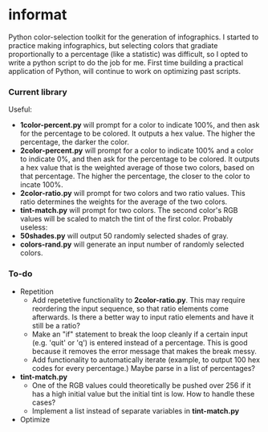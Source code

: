 informat
========

Python color-selection toolkit for the generation of infographics.
I started to practice making infographics, but selecting colors that gradiate proportionally to a percentage (like a statistic) was difficult, so I opted to write a python script to do the job for me.
First time building a practical application of Python, will continue to work on optimizing past scripts.

### Current library
Useful:
+ **1color-percent.py** will prompt for a color to indicate 100%, and then ask for the percentage to be colored. It outputs a hex value. The higher the percentage, the darker the color.
+ **2color-percent.py** will prompt for a color to indicate 100% and a color to indicate 0%, and then ask for the percentage to be colored. It outputs a hex value that is the weighted average of those two colors, based on that percentage. The higher the percentage, the closer to the color to incate 100%.
+ **2color-ratio.py** will prompt for two colors and two ratio values. This ratio determines the weights for the average of the two colors.
+ **tint-match.py** will prompt for two colors. The second color's RGB values will be scaled to match the tint of the first color.
Probably useless:
+ **50shades.py** will output 50 randomly selected shades of gray.
+ **colors-rand.py** will generate an input number of randomly selected colors.

### To-do
+ Repetition
	+ Add repetetive functionality to **2color-ratio.py**. This may require reordering the input sequence, so that ratio elements come afterwards. Is there a better way to input ratio elements and have it still be a ratio?
	+ Make an "if" statement to break the loop cleanly if a certain input (e.g. 'quit' or 'q') is entered instead of a percentage. This is good because it removes the error message that makes the break messy.
	+ Add functionality to automatically iterate (example, to output 100 hex codes for every percentage.) Maybe parse in a list of percentages?
+ **tint-match.py**
	+ One of the RGB values could theoretically be pushed over 256 if it has a high initial value but the initial tint is low. How to handle these cases?
	+ Implement a list instead of separate variables in **tint-match.py**
+ Optimize
